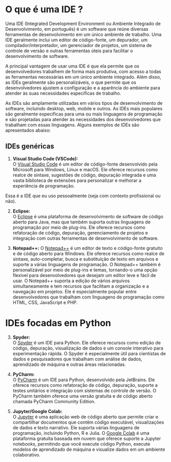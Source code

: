 # O que é uma IDE ?
Uma IDE (Integrated Development Environment ou Ambiente Integrado de Desenvolvimento, em português) é um software que reúne diversas ferramentas de desenvolvimento em um único ambiente de trabalho. Uma IDE geralmente inclui um editor de código-fonte, um depurador, um compilador/interpretador, um gerenciador de projetos, um sistema de controle de versão e outras ferramentas úteis para facilitar o desenvolvimento de software.

A principal vantagem de usar uma IDE é que ela permite que os desenvolvedores trabalhem de forma mais produtiva, com acesso a todas as ferramentas necessárias em um único ambiente integrado. Além disso, as IDEs geralmente são personalizáveis, o que permite que os desenvolvedores ajustem a configuração e a aparência do ambiente para atender às suas necessidades específicas de trabalho.

As IDEs são amplamente utilizadas em vários tipos de desenvolvimento de software, incluindo desktop, web, mobile e outros. As IDEs mais populares são geralmente específicas para uma ou mais linguagens de programação e são projetadas para atender às necessidades dos desenvolvedores que trabalham com essas linguagens. Alguns exemplos de IDEs são apresentados abaixo:

## IDEs genéricas

1. **Visual Studio Code (VSCode):**  
O [Visual Studio Code](https://code.visualstudio.com/) é um editor de código-fonte desenvolvido pela Microsoft para Windows, Linux e macOS. Ele oferece recursos como realce de sintaxe, sugestões de código, depuração integrada e uma vasta biblioteca de extensões para personalizar e melhorar a experiência de programação. 

Essa é a IDE que eu uso pessoalmente (seja com contexto profissional ou não).

2. **Eclipse:**  
O [Eclipse](https://www.eclipse.org/ide/) é uma plataforma de desenvolvimento de software de código aberto para Java, mas que também suporta outras linguagens de programação por meio de plug-ins. Ele oferece recursos como refatoração de código, depuração, gerenciamento de projetos e integração com outras ferramentas de desenvolvimento de software.

3. **Notepad++:** 
O [Notepad++](https://notepad-plus-plus.org/) é um editor de texto e código-fonte gratuito e de código aberto para Windows. Ele oferece recursos como realce de sintaxe, auto-completar, busca e substituição de texto em arquivos e suporte a várias linguagens de programação. O Notepad++ também é personalizável por meio de plug-ins e temas, tornando-o uma opção flexível para desenvolvedores que desejam um editor leve e fácil de usar. O Notepad++ suporta a edição de vários arquivos simultaneamente e tem recursos que facilitam a organização e a navegação em projetos. Ele é especialmente popular entre desenvolvedores que trabalham com linguagens de programação como HTML, CSS, JavaScript e PHP.

# IDEs focadas em Python

3. **Spyder:**  
O [Spyder](https://www.spyder-ide.org/) é um IDE para Python. Ele oferece recursos como edição de código, depuração, visualização de dados e um console interativo para experimentação rápida. O Spyder é especialmente útil para cientistas de dados e pesquisadores que trabalham com análise de dados, aprendizado de máquina e outras áreas relacionadas.

4. **PyCharm:**  
O [PyCharm](https://www.jetbrains.com/pycharm/) é um IDE para Python, desenvolvido pela JetBrains. Ele oferece recursos como refatoração de código, depuração, suporte a testes unitários e integração com sistemas de controle de versão. O PyCharm também oferece uma versão gratuita e de código aberto chamada PyCharm Community Edition.

5. **Jupyter/Google Colab:**  
O [Jupyter](https://jupyter.org/) é uma aplicação web de código aberto que permite criar e compartilhar documentos que contêm código executável, visualizações de dados e texto narrativo. Ele suporta várias linguagens de programação, incluindo Python, R e Julia. O [Google Colab](https://colab.research.google.com/) é uma plataforma gratuita baseada em nuvem que oferece suporte a Jupyter notebooks, permitindo que você execute código Python, execute modelos de aprendizado de máquina e visualize dados em um ambiente colaborativo.